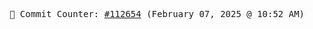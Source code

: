 <p align="center">
    <samp>
        📮 Commit Counter: <a href="https://github.com/Javascript-void0/Javascript-void0/commits/main">#112654</a> (February 07, 2025 @ 10:52 AM)
    </samp>
</p>